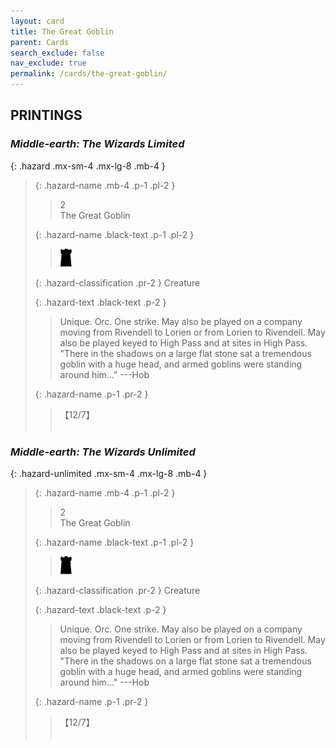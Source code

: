 ```yaml
---
layout: card
title: The Great Goblin
parent: Cards
search_exclude: false
nav_exclude: true
permalink: /cards/the-great-goblin/
---
```


## PRINTINGS


### _Middle-earth: The Wizards Limited_

{: .hazard .mx-sm-4 .mx-lg-8 .mb-4 }
> {: .hazard-name .mb-4 .p-1 .pl-2 }
> > <div class="hazard-mp">2</div>
> > <div class="card-name">The Great Goblin</div>
>
> {: .hazard-name .black-text .p-1 .pl-2 }
> > ![](/assets/images/dark-hold.svg)
>
> {: .hazard-classification .pr-2 }
> Creature
>
> {: .hazard-text .black-text .p-2 }
> > Unique. Orc. One strike. May also be played on a company moving from Rivendell to Lorien or from Lorien to Rivendell. May also be played keyed to High Pass and at sites in High Pass.  "There in the shadows on a large flat stone sat a tremendous goblin with a huge head, and armed goblins were standing around him..." ---Hob 
>
> {: .hazard-name .p-1 .pr-2 }
> > <div class="card-shield">【12/7】</div>
> > <div class="card-corruption">&nbsp;</div>

### _Middle-earth: The Wizards Unlimited_

{: .hazard-unlimited .mx-sm-4 .mx-lg-8 .mb-4 }
> {: .hazard-name .mb-4 .p-1 .pl-2 }
> > <div class="hazard-mp">2</div>
> > <div class="card-name">The Great Goblin</div>
>
> {: .hazard-name .black-text .p-1 .pl-2 }
> > ![](/assets/images/dark-hold.svg)
>
> {: .hazard-classification .pr-2 }
> Creature
>
> {: .hazard-text .black-text .p-2 }
> > Unique. Orc. One strike. May also be played on a company moving from Rivendell to Lorien or from Lorien to Rivendell. May also be played keyed to High Pass and at sites in High Pass.  "There in the shadows on a large flat stone sat a tremendous goblin with a huge head, and armed goblins were standing around him..." ---Hob 
>
> {: .hazard-name .p-1 .pr-2 }
> > <div class="card-shield">【12/7】</div>
> > <div class="card-corruption-white">&nbsp;</div>
